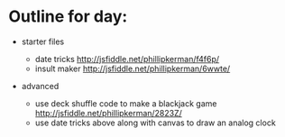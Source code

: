 Outline for day:
=======


* starter files
	* date tricks http://jsfiddle.net/phillipkerman/f4f6p/
	* insult maker http://jsfiddle.net/phillipkerman/6wwte/

* advanced
	* use deck shuffle code to make a blackjack game http://jsfiddle.net/phillipkerman/2823Z/
	* use date tricks above along with canvas to draw an analog clock


